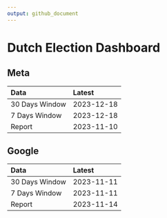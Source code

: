 ```yaml
---
output: github_document
---
```


# Dutch Election Dashboard



## Meta


|Data           |Latest     |
|:--------------|:----------|
|30 Days Window |2023-12-18 |
|7 Days Window  |2023-12-18 |
|Report         |2023-11-10 |

## Google


|Data           |Latest     |
|:--------------|:----------|
|30 Days Window |2023-11-11 |
|7 Days Window  |2023-11-11 |
|Report         |2023-11-14 |
